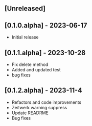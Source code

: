 ## [Unreleased]

## [0.1.0.alpha] - 2023-06-17

- Initial release

## [0.1.1.alpha] - 2023-10-28

- Fix delete method
- Added and updated test
- bug fixes

## [0.1.2.alpha] - 2023-11-4

- Refactors and code improvements
- Zeitwerk warning suppress
- Update READRME
- Bug fixes

